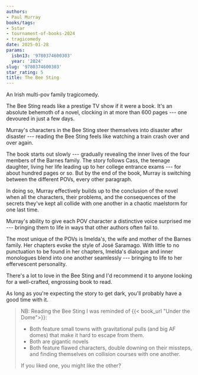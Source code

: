 ```yaml
---
authors:
- Paul Murray
books/tags:
- 5star
- tournament-of-books-2024
- tragicomedy
date: 2025-01-28
params:
  isbn13: '9780374600303'
  year: '2024'
slug: '9780374600303'
star_rating: 5
title: The Bee Sting
---
```


An Irish multi-pov family tragicomedy.

<!--more-->

The Bee Sting reads like a prestige TV show if it were a book. It's an absolute behemoth of a novel, clocking in at more than 600 pages --- one devoured in just a few days.

Murray's characters in the Bee Sting steer themselves into disaster after disaster --- reading the Bee Sting feels like watching a train crash over and over again.

The book starts out slowly --- gradually revealing the inner lives of the four members of the Barnes family. The story follows Cass, the teenage daughter, living her life leading up to her college entrance exams --- for about hundred pages or so. But by the end of the book, Murray is switching between the different POVs, every other paragraph.

In doing so, Murray effectively builds up to the conclusion of the novel when all the characters, their problems, and the consequences of the secrets they've kept all collide with one another in a chaotic maelstorm for one last time.

Murray's ability to give each POV character a distinctive voice surprised me --- bringing them to life in ways that other authors often fail to.

The most unique of the POVs is Imelda's, the wife and mother of the Barnes family. Her chapters evoke the style of José Saramago. With little to no punctuation to be found in her chapters, Imelda's dialogue and inner monologues blend into one another seamlessly --- bringing to life to her effervescent personality.

There's a lot to love in the Bee Sting and I'd recommend it to anyone looking for a well-crafted, engrossing book to read.

As long as you're expecting the story to get dark, you'll probably have a good time with it.


> NB: Reading the Bee Sting I was reminded of {{< book_url "Under the Dome">}}:
> - Both feature small towns with gravitational pulls (and big AF domes) that make it hard to escape from them.
> - Both are gigantic novels
> - Both feature flawed characters, double downing on their missteps, and finding themselves on collision courses with one another.
>
> If you liked one, you might like the other?